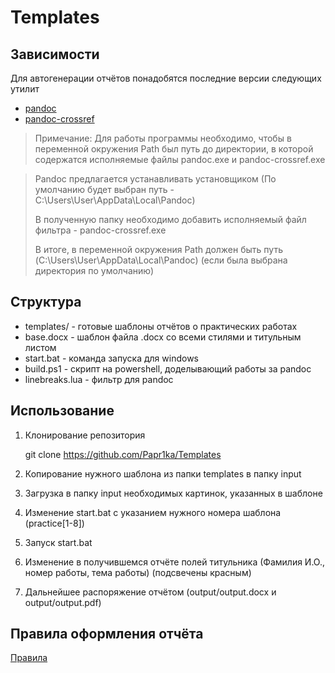 # Templates

## Зависимости
Для автогенерации отчётов понадобятся последние версии следующих утилит

- [pandoc](https://github.com/jgm/pandoc/releases)
- [pandoc-crossref](https://github.com/lierdakil/pandoc-crossref/releases)

> Примечание:
Для работы программы необходимо, чтобы в переменной окружения Path был путь до директории, в которой содержатся исполняемые файлы pandoc.exe и pandoc-crossref.exe

> Pandoc предлагается устанавливать установщиком (По умолчанию будет выбран путь - C:\Users\User\AppData\Local\Pandoc)
> 
> В полученную папку необходимо добавить исполняемый файл фильтра - pandoc-crossref.exe
>
> В итоге, в переменной окружения Path должен быть путь (C:\Users\User\AppData\Local\Pandoc) (если была выбрана директория по умолчанию)

## Структура
- templates/ - готовые шаблоны отчётов о практических работах
- base.docx - шаблон файла .docx со всеми стилями и титульным листом
- start.bat - команда запуска для windows
- build.ps1 - скрипт на powershell, доделывающий работы за pandoc
- linebreaks.lua - фильтр для pandoc

## Использование
1. Клонирование репозитория

	git clone https://github.com/Papr1ka/Templates

2. Копирование нужного шаблона из папки templates в папку input
3. Загрузка в папку input необходимых картинок, указанных в шаблоне
4. Изменение start.bat с указанием нужного номера шаблона (practice[1-8])
5. Запуск start.bat
6. Изменение в получившемся отчёте полей титульника (Фамилия И.О., номер работы, тема работы) (подсвечены красным)
7. Дальнейшее распоряжение отчётом (output/output.docx и output/output.pdf)

## Правила оформления отчёта

[Правила](decor.md)

